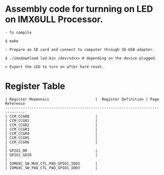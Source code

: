 # Assembly code for turnning on LED on IMX6ULL Processor.
	- To compile

	$ make

	- Prepare an SD card and connect to computer through SD-USB adapter.

	$ ./imxdownload led.bin /dev/sd<x> # depending on the device plugged.

	> Expect the LED to turn on after hard reset.

# Register Table
	| Register Mnemonics                     |  Register Definition | Page Reference
	-------------------------------------------------------------------------------
	| CCM_CCGR0                              |
	| CCM_CCGR1                              |
	| CCM_CCGR2                              |
	| CCM_CCGR3                              |
	| CCM_CCGR4                              |
	| CCM_CCGR5                              |
	| CCM_CCGR6                              |
	|  
	| GPIO1_DR                               |
	| GPIO1_GDIR                             |
	| 
	| IOMUXC_SW_MUX_CTL_PAD_GPIO1_IO03       |
	| IOMUXC_SW_PAD_CTL_PAD_GPIO1_IO03       |

